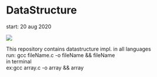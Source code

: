 # DataStructure
start: 20 aug 2020


<img align="center" src="https://github.com/Vinaypatil-Ev/vinEv_DataStructure/blob/master/Documents/img/data_strucuture1.png">


This repository contains datastructure impl. in all languages</br>
run: gcc fileName.c -o fileName && fileName </br>
in terminal</br>
ex:gcc array.c -o array && array</br>